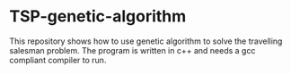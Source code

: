 # TSP-genetic-algorithm
This repository shows how to use genetic algorithm to solve the travelling salesman problem. The program is written in c++ and needs a gcc compliant compiler to run.
